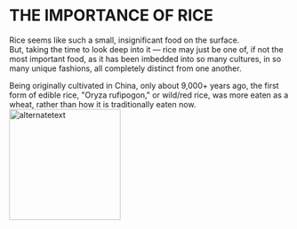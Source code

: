# THE IMPORTANCE OF RICE
Rice seems like such a small, insignificant food on the surface.  
But, taking the time to look deep into it — rice may just be one of, if not the most important food, as it has been imbedded into so many cultures, in so many unique fashions, all completely distinct from one another.

Being originally cultivated in China, only about 9,000+ years ago, the first form of edible rice, "Oryza rufipogon," or wild/red rice, was more eaten as a wheat, rather than how it is traditionally eaten now.  
<img src="https://myfavouritepastime.com/wp-content/uploads/2018/01/basmati-rice-myfavouritepastime-com_1929.jpg" alt="alternatetext" width="200" height="200">
